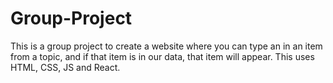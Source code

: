 # Group-Project

This is a group project to create a website where you can type an in an item from a topic, and if that item is in our data, that item will appear. This uses HTML, CSS, JS and React.